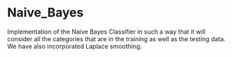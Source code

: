 # Naive_Bayes
Implementation of the Naive Bayes Classifier in such a way that it will consider all the categories that are in the training as well as the testing data. We have also incorporated Laplace smoothing.
